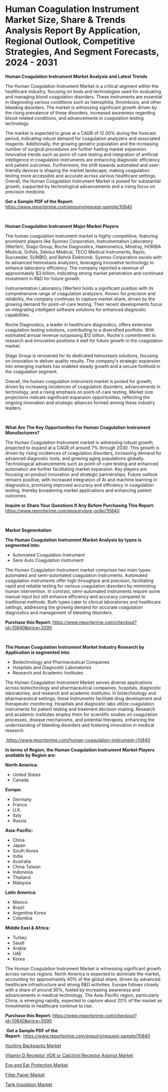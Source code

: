 <p><h1>Human Coagulation Instrument Market Size, Share & Trends Analysis Report By Application, Regional Outlook, Competitive Strategies, And Segment Forecasts, 2024 - 2031</h1></p><p><strong>Human Coagulation Instrument Market Analysis and Latest Trends</strong></p>
<p><p>The Human Coagulation Instrument Market is a critical segment within the healthcare industry, focusing on tools and technologies used for evaluating and managing blood coagulation disorders. These instruments are essential in diagnosing various conditions such as hemophilia, thrombosis, and other bleeding disorders. The market is witnessing significant growth driven by the rising prevalence of these disorders, increased awareness regarding blood-related conditions, and advancements in coagulation testing technology.</p><p>The market is expected to grow at a CAGR of 12.00% during the forecast period, indicating robust demand for coagulation analyzers and associated reagents. Additionally, the growing geriatric population and the increasing number of surgical procedures are further fueling market expansion. Innovative trends such as point-of-care testing and integration of artificial intelligence in coagulation instruments are enhancing diagnostic efficiency and patient outcomes. Furthermore, the shift towards automated and user-friendly devices is shaping the market landscape, making coagulation testing more accessible and accurate across various healthcare settings. Overall, the Human Coagulation Instrument Market is poised for substantial growth, supported by technological advancements and a rising focus on precision medicine.</p></p>
<p><strong>Get a Sample PDF of the Report:&nbsp;</strong> <a href="https://www.reportprime.com/enquiry/request-sample/10840?utm_campaign=57&utm_medium=2&utm_source=Github&utm_content=ia&utm_term=16112024&utm_id=human-coagulation-instrument">https://www.reportprime.com/enquiry/request-sample/10840</a></p>
<p>&nbsp;</p>
<p><strong>Human Coagulation Instrument Major Market Players</strong></p>
<p><p>The human coagulation instrument market is highly competitive, featuring prominent players like Sysmex Corporation, Instrumentation Laboratory (Werfen), Stago Group, Roche Diagnostics, Haemonetics, Mindray, HORIBA Medical, Grifols, Sekisui Medical, TECO Medical Instruments, Rayto, Succeeder, SUNBIO, and Behnk Elektronik. Sysmex Corporation excels with its advanced hemostasis analyzers, leveraging innovative technology to enhance laboratory efficiency. The company reported a revenue of approximately $3 billion, indicating strong market penetration and continued investment in R&D for future growth.</p><p>Instrumentation Laboratory (Werfen) holds a significant position with its comprehensive range of coagulation analyzers. Known for precision and reliability, the company continues to capture market share, driven by the growing demand for point-of-care testing. Their recent developments focus on integrating intelligent software solutions for enhanced diagnostic capabilities.</p><p>Roche Diagnostics, a leader in healthcare diagnostics, offers extensive coagulation testing solutions, contributing to a diversified portfolio. With estimated annual revenue surpassing $12 billion, Roche's commitment to research and innovation positions it well for future growth in the coagulation market.</p><p>Stago Group is renowned for its dedicated hemostasis solutions, focusing on innovation to deliver quality results. The company's strategic expansion into emerging markets has enabled steady growth and a secure foothold in the coagulation segment.</p><p>Overall, the human coagulation instrument market is poised for growth, driven by increasing incidences of coagulation disorders, advancements in technology, and a rising emphasis on point-of-care testing. Market size projections indicate significant expansion opportunities, reflecting the ongoing innovation and strategic alliances formed among these industry leaders.</p></p>
<p>&nbsp;</p>
<p><strong>What Are The Key Opportunities For Human Coagulation Instrument Manufacturers?</strong></p>
<p><p>The Human Coagulation Instrument market is witnessing robust growth, projected to expand at a CAGR of around 7% through 2030. This growth is driven by rising incidences of coagulation disorders, increasing demand for advanced diagnostic tools, and growing aging populations globally. Technological advancements such as point-of-care testing and enhanced automation are further facilitating market expansion. Key players are focusing on product innovation and strategic partnerships. Future outlook remains positive, with increased integration of AI and machine learning in diagnostics, promising improved accuracy and efficiency in coagulation testing, thereby broadening market applications and enhancing patient outcomes.</p></p>
<p><strong>Inquire or Share Your Questions If Any Before Purchasing This Report:</strong> <a href="https://www.reportprime.com/enquiry/pre-order/10840?utm_campaign=57&utm_medium=2&utm_source=Github&utm_content=ia&utm_term=16112024&utm_id=human-coagulation-instrument">https://www.reportprime.com/enquiry/pre-order/10840</a></p>
<p>&nbsp;</p>
<p><strong>Market Segmentation</strong></p>
<p><strong>The Human Coagulation Instrument Market Analysis by types is segmented into:</strong></p>
<p><ul><li>Automated Coagulation Instrument</li><li>Semi Auto Coagulation Instrument</li></ul></p>
<p><p>The Human Coagulation Instrument market comprises two main types: automated and semi-automated coagulation instruments. Automated coagulation instruments offer high throughput and precision, facilitating rapid and reliable testing for various coagulation disorders by minimizing human intervention. In contrast, semi-automated instruments require some manual input but still enhance efficiency and accuracy compared to traditional methods. Both types cater to clinical laboratories and healthcare settings, addressing the growing demand for accurate coagulation diagnostics and management of bleeding disorders.</p></p>
<p><strong>Purchase this Report:&nbsp;</strong><a href="https://www.reportprime.com/checkout?id=10840&price=3590&utm_campaign=57&utm_medium=2&utm_source=Github&utm_content=ia&utm_term=16112024&utm_id=human-coagulation-instrument">https://www.reportprime.com/checkout?id=10840&price=3590</a></p>
<p>&nbsp;</p>
<p><strong>The Human Coagulation Instrument Market Industry Research by Application is segmented into:</strong></p>
<p><ul><li>Biotechnology and Pharmaceutical Companies</li><li>Hospitals and Diagnostic Laboratories</li><li>Research and Academic Institutes</li></ul></p>
<p><p>The Human Coagulation Instrument Market serves diverse applications across biotechnology and pharmaceutical companies, hospitals, diagnostic laboratories, and research and academic institutes. In biotechnology and pharmaceutical settings, these instruments facilitate drug development and therapeutic monitoring. Hospitals and diagnostic labs utilize coagulation instruments for patient testing and treatment decision-making. Research and academic institutes employ them for scientific studies on coagulation processes, disease mechanisms, and potential therapies, enhancing the understanding of bleeding disorders and fostering innovation in medical research.</p></p>
<p><a href="https://www.reportprime.com/human-coagulation-instrument-r10840?utm_campaign=57&utm_medium=2&utm_source=Github&utm_content=ia&utm_term=16112024&utm_id=human-coagulation-instrument">&nbsp;https://www.reportprime.com/human-coagulation-instrument-r10840</a></p>
<p><strong>In terms of Region, the Human Coagulation Instrument Market Players available by Region are:</strong></p>
<p>
    <p> <strong> North America: </strong>
        <ul>
            <li>United States</li>
            <li>Canada</li>
        </ul>
        </p> 
    <p> <strong> Europe: </strong>
        <ul>
            <li>Germany</li>
            <li>France</li>
            <li>U.K.</li>
            <li>Italy</li>
            <li>Russia</li>
        </ul>
        </p> 
    <p> <strong> Asia-Pacific: </strong>
        <ul>
            <li>China</li>
            <li>Japan</li>
            <li>South Korea</li>
            <li>India</li>
            <li>Australia</li>
            <li>China Taiwan</li>
            <li>Indonesia</li>
            <li>Thailand</li>
            <li>Malaysia</li>
        </ul>
        </p> 
    <p> <strong> Latin America: </strong>
        <ul>
            <li>Mexico</li>
            <li>Brazil</li>
            <li>Argentina Korea</li>
            <li>Colombia</li>
        </ul>
        </p> 
    <p> <strong> Middle East & Africa: </strong>
        <ul>
            <li>Turkey</li>
            <li>Saudi</li>
            <li>Arabia</li>
            <li>UAE</li>
            <li>Korea</li>
        </ul>
    </p>
    </p>
<p><p>The Human Coagulation Instrument Market is witnessing significant growth across various regions. North America is expected to dominate the market, accounting for approximately 40% of the global share, driven by advanced healthcare infrastructure and strong R&D activities. Europe follows closely with a share of around 30%, fueled by increasing awareness and advancements in medical technology. The Asia-Pacific region, particularly China, is emerging rapidly, expected to capture about 20% of the market as investments in healthcare continue to rise.</p></p>
<p><strong>Purchase this Report: </strong><a href="https://www.reportprime.com/checkout?id=10840&price=3590&utm_campaign=57&utm_medium=2&utm_source=Github&utm_content=ia&utm_term=16112024&utm_id=human-coagulation-instrument">https://www.reportprime.com/checkout?id=10840&price=3590</a></p>
<p>&nbsp;<strong>Get a Sample PDF of the Report:&nbsp;&nbsp;</strong><a href="https://www.reportprime.com/enquiry/request-sample/10840?utm_campaign=57&utm_medium=2&utm_source=Github&utm_content=ia&utm_term=16112024&utm_id=human-coagulation-instrument">https://www.reportprime.com/enquiry/request-sample/10840</a></p>
<p><strong></strong></p>
<p><p><a href="https://issuu.com/reportprime-2/docs/hunting-backpacks-market-size-2030._add1135718a9f8?utm_campaign=57&utm_medium=2&utm_source=Github&utm_content=ia&utm_term=16112024&utm_id=human-coagulation-instrument">Hunting Backpacks Market</a></p><p><a href="https://github.com/bmorecock/Market-Research-Report-List-5/blob/main/vitamin-d-receptor-vdr-or-calcitriol-receptor-agonist-market.md?utm_campaign=57&utm_medium=2&utm_source=Github&utm_content=ia&utm_term=16112024&utm_id=human-coagulation-instrument">Vitamin D Receptor VDR or Calcitriol Receptor Agonist Market</a></p><p><a href="https://issuu.com/reportprime-2/docs/eye-and-ear-protection-market-size-_b6883e29a56597?utm_campaign=57&utm_medium=2&utm_source=Github&utm_content=ia&utm_term=16112024&utm_id=human-coagulation-instrument">Eye and Ear Protection Market</a></p><p><a href="https://www.linkedin.com/pulse/filter-paper-market-evolution-global-trends-regional-dynamics-x1pvc?utm_campaign=57&utm_medium=2&utm_source=Github&utm_content=ia&utm_term=16112024&utm_id=human-coagulation-instrument">Filter Paper Market</a></p><p><a href="https://www.linkedin.com/pulse/tank-insulation-market-emerging-trends-future-prospects-period-ncxtc?utm_campaign=57&utm_medium=2&utm_source=Github&utm_content=ia&utm_term=16112024&utm_id=human-coagulation-instrument">Tank Insulation Market</a></p></p>